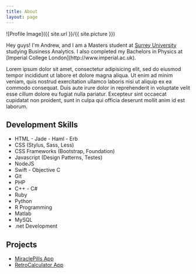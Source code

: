 ```yaml
---
title: About
layout: page
---
```

![Profile Image]({{ site.url }}/{{ site.picture }})

<p>Hey guys! I'm Andrew, and I am a Masters student at <a href = 
"https://www.surrey.ac.uk/business-school">Surrey University</a> studying 
Business Analytics. I also completed my Bachelors in Physics at [Imperial College London](http://www.imperial.ac.uk).</p>

<p>Lorem ipsum dolor sit amet, consectetur adipisicing elit, sed do eiusmod
tempor incididunt ut labore et dolore magna aliqua. Ut enim ad minim veniam,
quis nostrud exercitation ullamco laboris nisi ut aliquip ex ea commodo
consequat. Duis aute irure dolor in reprehenderit in voluptate velit esse
cillum dolore eu fugiat nulla pariatur. Excepteur sint occaecat cupidatat non
proident, sunt in culpa qui officia deserunt mollit anim id est laborum.</p>

<h2>Development Skills</h2>

<ul class="skill-list">
	<li>HTML - Jade - Haml - Erb</li>
	<li>CSS (Stylus, Sass, Less)</li>
	<li>CSS Frameworks (Bootstrap, Foundation)</li>
	<li>Javascript (Design Patterns, Testes)</li>
	<li>NodeJS</li>
	<li>Swift - Objective C</li>
	<li>Git</li>
	<li>PHP</li>
	<li>C++ - C#</li>
	<li>Ruby</li>
	<li>Python</li>
	<li>R Programming</li>
	<li>Matlab</li>
	<li>MySQL</li>
	<li>.net Development</li>
</ul>

<h2>Projects</h2>

<ul>
	<li><a href="https://github.com/MiraclePills">MiraclePills App</a></li>
	<li><a href="https://github.com/RetroCalculator">RetroCalculator App</a></li>
</ul>
